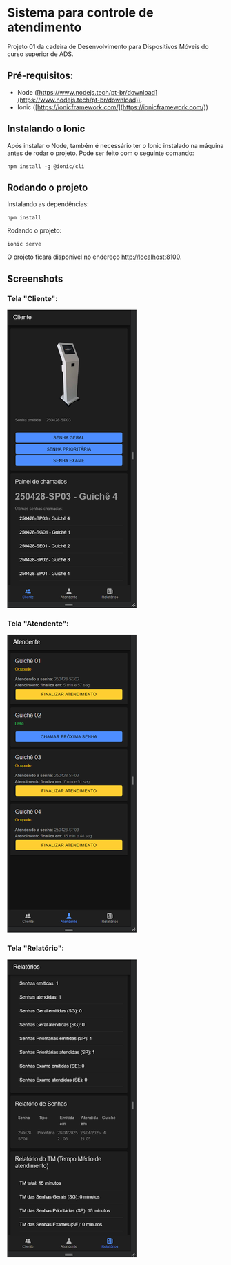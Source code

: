 # Sistema para controle de atendimento
Projeto 01 da cadeira de Desenvolvimento para Dispositivos Móveis do curso superior de ADS.

## Pré-requisitos:
- Node ([https://www.nodejs.tech/pt-br/download](https://www.nodejs.tech/pt-br/download)).
- Ionic ([https://ionicframework.com/](https://ionicframework.com/))

## Instalando o Ionic
Após instalar o Node, também é necessário ter o Ionic instalado na máquina antes de rodar o projeto. Pode ser feito com o seguinte comando:
```
npm install -g @ionic/cli
```

## Rodando o projeto
Instalando as dependências:
```
npm install
```
Rodando o projeto:
```
ionic serve
```

O projeto ficará disponível no endereço [http://localhost:8100](http://localhost:8100).

## Screenshots
### Tela "Cliente":
<img src="/screenshots/tela_cliente.png" width="300" alt="Tela 'Cliente' do aplicativo">

### Tela "Atendente":
<img src="/screenshots/tela_atendente.png" width="300" alt="Tela 'Atendente' do aplicativo">

### Tela "Relatório":
<img src="/screenshots/tela_relatorios.png" width="300" alt="Tela 'Relatório' do aplicativo">
